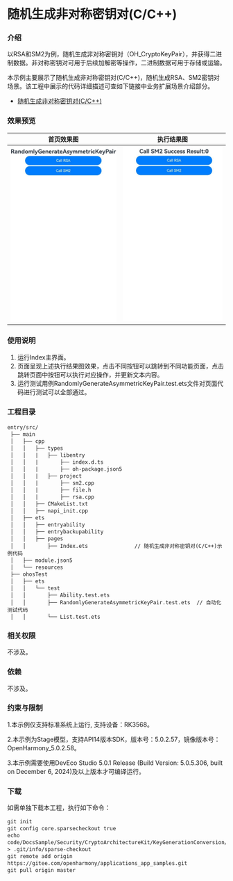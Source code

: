 # 随机生成非对称密钥对(C/C++)

### 介绍

以RSA和SM2为例，随机生成非对称密钥对（OH_CryptoKeyPair），并获得二进制数据。非对称密钥对可用于后续加解密等操作，二进制数据可用于存储或运输。

本示例主要展示了随机生成非对称密钥对(C/C++)，随机生成RSA、SM2密钥对场景。该工程中展示的代码详细描述可查如下链接中业务扩展场景介绍部分。

- [随机生成非对称密钥对(C/C++)](https://docs.openharmony.cn/pages/v5.0/zh-cn/application-dev/security/CryptoArchitectureKit/crypto-generate-asym-key-pair-randomly-ndk.md)

### 效果预览

| 首页效果图                                                   | 执行结果图                                                   |
| ------------------------------------------------------------ | ------------------------------------------------------------ |
| <img src="./screenshots/RandomlyGenerateAsymmetricKeyPair1.png" style="zoom: 50%;" /> | <img src="./screenshots/RandomlyGenerateAsymmetricKeyPair2.png" style="zoom: 50%;" /> |

### 使用说明

1. 运行Index主界面。
2. 页面呈现上述执行结果图效果，点击不同按钮可以跳转到不同功能页面，点击跳转页面中按钮可以执行对应操作，并更新文本内容。
3. 运行测试用例RandomlyGenerateAsymmetricKeyPair.test.ets文件对页面代码进行测试可以全部通过。

### 工程目录

```
entry/src/
 ├── main
 │   ├── cpp
 │   │   ├── types
 │   │   |   ├── libentry
 │   │   |       ├── index.d.ts
 │   │   |       ├── oh-package.json5
 │   │   |   ├── project
 │   │   |       ├── sm2.cpp
 │   │   |       ├── file.h
 │   │   |       ├── rsa.cpp
 │   │   ├── CMakeList.txt
 │   │   ├── napi_init.cpp
 │   ├── ets
 │   │   ├── entryability
 │   │   ├── entrybackupability
 │   │   ├── pages
 │   │       ├── Index.ets               // 随机生成非对称密钥对(C/C++)示例代码
 │   ├── module.json5
 │   └── resources
 ├── ohosTest
 │   ├── ets
 │   │   └── test
 │   │       ├── Ability.test.ets 
 │   │       ├── RandomlyGenerateAsymmetricKeyPair.test.ets  // 自动化测试代码
 │   │       └── List.test.ets
```

### 相关权限

不涉及。

### 依赖

不涉及。

### 约束与限制

1.本示例仅支持标准系统上运行, 支持设备：RK3568。

2.本示例为Stage模型，支持API14版本SDK，版本号：5.0.2.57，镜像版本号：OpenHarmony_5.0.2.58。

3.本示例需要使用DevEco Studio 5.0.1 Release (Build Version: 5.0.5.306, built on December 6, 2024)及以上版本才可编译运行。

### 下载

如需单独下载本工程，执行如下命令：

````
git init
git config core.sparsecheckout true
echo code/DocsSample/Security/CryptoArchitectureKit/KeyGenerationConversion/RandomlyGenerateAsymmetricKeyPair > .git/info/sparse-checkout
git remote add origin https://gitee.com/openharmony/applications_app_samples.git
git pull origin master
````